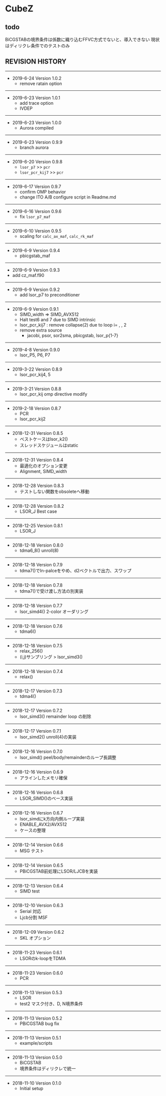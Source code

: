 # CubeZ

## todo
BiCGSTABの境界条件は係数に織り込むFFVC方式でないと、導入できない
現状はディリクレ条件でのテストのみ



## REVISION HISTORY

---
- 2019-6-24 Version 1.0.2
  - remove ratain option


---
- 2019-6-23 Version 1.0.1
  - add  trace option
  - IVDEP

---
- 2019-6-23 Version 1.0.0
  - Aurora compiled

---
- 2019-6-23 Version 0.9.9
  - branch aurora

---
- 2019-6-20 Version 0.9.8
  - `lsor_p7` >> `pcr`
  - `lsor_pcr_kij7` >> `pcr`

---
- 2019-6-17 Version 0.9.7
  - confirm OMP behavior
  - change ITO A/B configure script in Readme.md

---
- 2019-6-16 Version 0.9.6
  - fix `lsor_p7_maf`

---
- 2019-6-10 Version 0.9.5
  - scaling for `calc_ax_maf`, `calc_rk_maf`

---
- 2019-6-9 Version 0.9.4
  - pbicgstab_maf


---
- 2019-6-9 Version 0.9.3
- add cz_maf.f90


---
- 2019-6-9 Version 0.9.2
  - add lsor_p7 to preconditioner

---
- 2019-6-9 Version 0.9.1
  - SIMD_width => SIMD_AVX512
  - Halt test6 and 7 due to SIMD intrinsic
  - lsor_pcr_kij7 : remove collapse(2) due to loop  i= , , 2
  - remove extra source
    - jacobi, psor, sor2sma, pbicgstab, lsor_p{1-7}


---
- 2019-4-8 Version 0.9.0
  - lsor_P5, P6, P7

---
- 2019-3-22 Version 0.8.9
  - lsor_pcr_kij4, 5

---
- 2019-3-21 Version 0.8.8
  - lsor_pcr_kij  omp directive modify


---
- 2019-2-18 Version 0.8.7
   - PCR
   - lsor_pcr_kij2

---
- 2018-12-31 Version 0.8.5
   - ベストケースはlsor_k2()
   - スレッドスケジュールはstatic

---
- 2018-12-31 Version 0.8.4
  - 最適化のオプション変更
  - Alignment, SIMD_width

---
- 2018-12-28 Version 0.8.3
  - テストしない関数をobsoleteへ移動

---
- 2018-12-28 Version 0.8.2
  - LSOR_J Best case

---
- 2018-12-25 Version 0.8.1
  - LSOR_J

---
- 2018-12-18 Version 0.8.0
  - tdma6_8() unroll(8)

---
- 2018-12-18 Version 0.7.9
  - tdma7()でIn-palceをやめ、d2ベクトルで出力、スワップ

---
- 2018-12-18 Version 0.7.8
  - tdma7()で受け渡し方法の別実装

---
- 2018-12-18 Version 0.7.7
  - lsor_simd4() 2-color オーダリング

---
- 2018-12-18 Version 0.7.6
  - tdma6()

---
- 2018-12-18 Version 0.7.5
  - relax_256()
  - (i,j)サンプリング > lsor_simd3()

---
- 2018-12-18 Version 0.7.4
  - relax()

---
- 2018-12-17 Version 0.7.3
  - tdma4()

---
- 2018-12-17 Version 0.7.2
  - lsor_simd3() remainder loop の削除

---
- 2018-12-17 Version 0.7.1
  - lsor_simd2() unroll(4)の実装

---
- 2018-12-16 Version 0.7.0
  - lsor_simd() peel/body/remainderのループ長調整

---
- 2018-12-16 Version 0.6.9
  - アラインしたメモリ確保

---
- 2018-12-16 Version 0.6.8
  - LSOR_SIMD()のベース実装

---
- 2018-12-16 Version 0.6.7
  - lsor_simdにk方向内側ループ実装
  - ENABLE_AVX2/AVX512
  - ケースの整理

---
- 2018-12-14 Version 0.6.6
  - MSG テスト

---
- 2018-12-14 Version 0.6.5
  - PBiCGSTAB前処理にLSOR/LJCBを実装

---
- 2018-12-13 Version 0.6.4
  - SIMD test

---
- 2018-12-10 Version 0.6.3
  - Serial 対応
  - Ljcb分割 MSF

---
- 2018-12-09 Version 0.6.2
  - SKL オプション

---
- 2018-11-23 Version 0.6.1
  - LSORのk-loopをTDMA

---
- 2018-11-23 Version 0.6.0
  - PCR

---
- 2018-11-13 Version 0.5.3
  - LSOR
  - test2 マスク付き、D, N境界条件

---
- 2018-11-13 Version 0.5.2
  - PBiCGSTAB bug fix


---
- 2018-11-13 Version 0.5.1
  - example/scripts


---
- 2018-11-13 Version 0.5.0
  - BiCGSTAB
  - 境界条件はディリクレで統一


---
- 2018-11-10 Version 0.1.0
  - Initial setup
